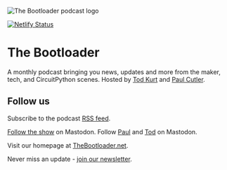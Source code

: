 ![The Bootloader podcast logo](https://github.com/prcutler/the-bootloader/blob/main/assets/images/bootloader-logo-600px.jpg)

[![Netlify Status](https://api.netlify.com/api/v1/badges/3004678d-0ab7-49ae-98e2-39c4db578d2c/deploy-status)](https://app.netlify.com/sites/thebootloader/deploys)

# The Bootloader

A monthly podcast bringing you news, updates and more from the maker, tech, and CircuitPython scenes.  Hosted by [Tod Kurt](https://todbot.com/blog/) and [Paul Cutler](https://paulcutler.org).

## Follow us
Subscribe to the podcast [RSS feed](https://www.circuitpythonshow.com/@thebootloader/feed.xml).

[Follow the show](https://www.circuitpythonshow.com/@thebootloader/follow) on Mastodon.  Follow [Paul](https://hachyderm.io/@prcutler) and [Tod](https://mastodon.social/@todbot) on Mastodon.

Visit our homepage at [TheBootloader.net](https://thebootloader.net).

Never miss an update - [join our newsletter](https://buttondown.email/thebootloader).
